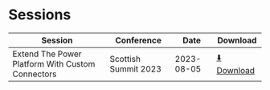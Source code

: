 # Sessions

| Session                                          | Conference           | Date       | Download   |
|--------------------------------------------------|----------------------|------------|------------|
| Extend The Power Platform With Custom Connectors | Scottish Summit 2023 | 2023-08-05 | [⬇️ Download](./20230805-Scottish_Summit_2023/Extend%20The%20Power%20Platform%20with%20Custom%20Connectors.pptx) |
